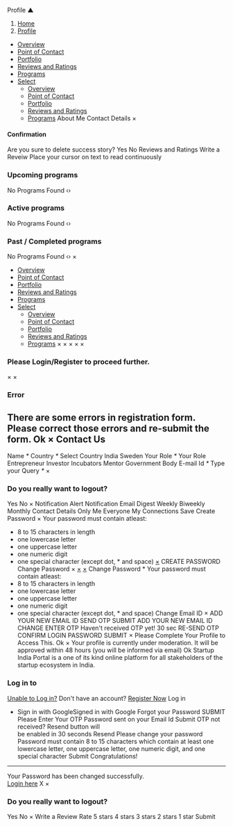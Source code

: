 Profile
▲
1. [Home](/content/sih/en/home-page.html)
2. [Profile](/content/sih/en/profile.html)
* [Overview](#tab-1)
* [Point of Contact](#tab-2)
* [Portfolio](#tab-3)
* [Reviews and Ratings](#tab-4)
* [Programs](#tab-5)
* [Select](#)
  + [Overview](#tab-1)
  + [Point of Contact](#tab-2)
  + [Portfolio](#tab-3)
  + [Reviews and Ratings](#tab-4)
  + [Programs](#tab-5)
About Me
Contact Details
×
#### Confirmation
Are you sure to delete success story?
Yes
No
Reviews and Ratings
Write a Reveiw
Place your cursor on text to read continuously
### Upcoming programs
No Programs Found
‹›
### Active programs
No Programs Found
‹›
### Past / Completed programs
No Programs Found
‹›
×
- [Overview](#tab-1)
- [Point of Contact](#tab-2)
- [Portfolio](#tab-3)
- [Reviews and Ratings](#tab-4)
- [Programs](#tab-5)
- [Select](#)
  * [Overview](#tab-1)
  * [Point of Contact](#tab-2)
  * [Portfolio](#tab-3)
  * [Reviews and Ratings](#tab-4)
  * [Programs](#tab-5)
×
×
×
×
×
### Please Login/Register to proceed further.
×
×
### Error
There are some errors in registration form. Please correct those errors and re-submit the form.
Ok
×
Contact Us
----------
Name
*\**
Country
*\**
Select Country
India
Sweden
Your Role
*\**
Your Role
Entrepreneur
Investor
Incubators
Mentor
Government Body
E-mail Id
*\**
Type your Query
*\**
×
### Do you really want to logout?
Yes
No
×
Notification Alert
Notification
Email Digest
Weekly
Biweekly
Monthly
Contact Details
Only Me
Everyone
My Connections
Save
Create Password
×
Your password must contain atleast:
* 8 to 15 characters in length
* one lowercase letter
* one uppercase letter
* one numeric digit
* one special character (except dot, \* and space)
[×](#)
CREATE PASSWORD
Change Password
×
[×](#)
[×](#)
Change Password
\* Your password must contain atleast:
* 8 to 15 characters in length
* one lowercase letter
* one uppercase letter
* one numeric digit
* one special character (except dot, \* and space)
Change Email ID
×
ADD YOUR NEW EMAIL ID
SEND OTP
SUBMIT
ADD YOUR NEW EMAIL ID
CHANGE
ENTER OTP
Haven't received OTP yet! 30 sec
RE-SEND OTP
CONFIRM LOGIN PASSWORD
SUBMIT
×
Please Complete Your Profile to
Access This.
Ok
×
Your profile is currently under moderation. It will be approved within 48 hours (you will be informed via email)
Ok
Startup India Portal is a one of its kind online platform for all stakeholders of the startup ecosystem in India.
### Log in to
[Unable to Log in?](#)
Don't have an account?  [Register Now](https://www.startupindia.gov.in/bhaskar/register)
Log in
* Sign in with GoogleSigned in with Google
Forgot your Password
SUBMIT
Please Enter Your OTP Password sent on your Email Id
Submit
OTP not received? Resend button will   
 be
enabled in
30
seconds
Resend
Please change your password
Password must contain 8 to 15 characters which contain at
least one lowercase letter, one uppercase letter, one numeric digit, and one
special character
Submit
Congratulations!
----------------
Your Password has been changed successfully.   
[Login here](#)
X
×
### Do you really want to logout?
Yes
No
×
Write a Review
Rate
5 stars
4 stars
3 stars
2 stars
1 star
Submit